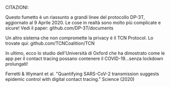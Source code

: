 CITAZIONI:

Questo fumetto è un riassunto a grandi linee del protocollo DP-3T, aggiornato al 9 Aprile 2020.
Le cose in realtà sono molto più complicate e sicure! Vedi il paper:
github.com/DP-3T/documents

Un altro sistema che non compromette la privacy è il TCN Protocol. Lo trovate qui:
github.com/TCNCoalition/TCN

In ultimo, ecco lo studio dell'Università di Oxford che ha dimostrato come le app per il contact tracing possano contenere il COVID-19...senza lockdown prolungati!

Ferretti & Wymant et al. "Quantifying SARS-CoV-2 transmission suggests epidemic control with digital contact tracing." Science (2020)

